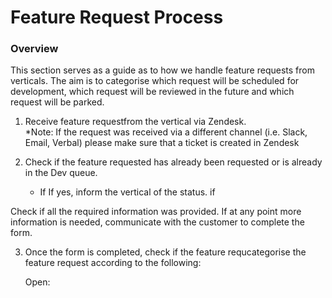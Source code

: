 # Feature Request Process
### Overview
This section serves as a guide as to how we handle feature requests from verticals.  The aim is to categorise which request will be scheduled for development, which request will be reviewed in the future and which request will be parked.  


1. Receive feature requestfrom the vertical via Zendesk.  
   *Note: If the request was received via a different channel (i.e. Slack, Email, Verbal) please make sure that a ticket is 
    created in Zendesk
   
2. Check if the feature requested has already been requested or is already in the Dev queue.  
   - If If yes, inform the vertical of the status.  if 

Check if all the required information was provided.  If at any point more information is needed, communicate with the 
   customer to complete the form.

3. Once the form is completed, check if the feature requcategorise the feature request according to the following:
   
   Open: 

